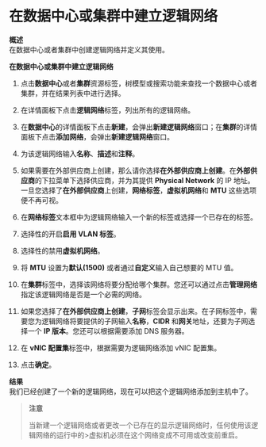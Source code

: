 # 在数据中心或集群中建立逻辑网络

**概述**<br/>
在数据中心或者集群中创建逻辑网络并定义其使用。

**在数据中心或集群中建立逻辑网络**

1. 点击**数据中心**或者**集群**资源标签，树模型或搜索功能来查找一个数据中心或者集群，并在结果列表中进行选择。

2. 在详情面板下点击**逻辑网络**标签，列出所有的逻辑网络。

3. 在**数据中心**的详情面板下点击**新建**，会弹出**新建逻辑网络**窗口；在**集群**的详情面板下点击**添加网络**，会弹出**新建逻辑网络**窗口。

4. 为该逻辑网络输入**名称**、**描述**和**注释**。

5. 如果需要在外部供应商上创建，那么请你选择**在外部供应商上创建**。在**外部供应商**的下拉菜单下选择供应商，并为其提供 **Physical Network** 的 IP 地址。一旦您选择了**在外部供应商**上创建，**网络标签**，**虚拟机网络**和 **MTU** 这些选项便不再可视。

6. 在**网络标签**文本框中为逻辑网络输入一个新的标签或选择一个已存在的标签。

7. 选择性的开启**启用 VLAN 标签**。

8. 选择性的禁用**虚拟机网络**。

9. 将 **MTU** 设置为**默认(1500)** 或者通过**自定义**输入自己想要的 MTU 值。

10. 在**集群**标签中，选择该网络将要分配给哪个集群。您还可以通过点击**管理网络**指定该逻辑网络是否是一个必需的网络。 

11. 如果您选择了**在外部供应商上创建**，**子网**标签会显示出来。在子网标签中，需要您为逻辑网络将要提供的子网输入**名称**，**CIDR** 和**网关**地址，还要为子网选择一个 **IP 版本**。您还可以根据需要添加 DNS 服务器。

12. 在 **vNIC 配置集**标签中，根据需要为逻辑网络添加 vNIC 配置集。

13. 点击**确定**。

**结果**<br/>
我们已经创建了一个新的逻辑网络，现在可以把这个逻辑网络添加到主机中了。

> **注意**
>
>当新建一个逻辑网络或者更改一个已存在的显示逻辑网络时，任何使用该逻辑网络的运行中的>虚拟机必须在这个网络变成不可用或改变前重启。
